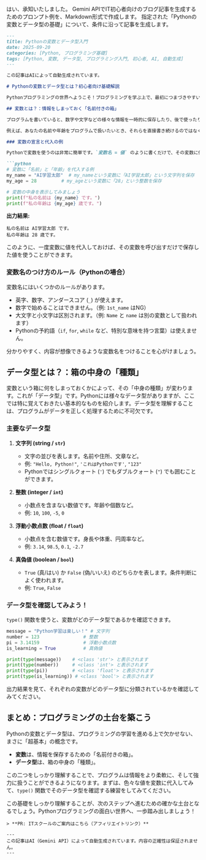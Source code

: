 はい、承知いたしました。
Gemini APIでIT初心者向けのブログ記事を生成するためのプロンプト例を、Markdown形式で作成します。
指定された「Pythonの変数とデータ型の基礎」について、条件に沿って記事を生成します。

```markdown
---
title: Pythonの変数とデータ型入門
date: 2025-09-20
categories: [Python, プログラミング基礎]
tags: [Python, 変数, データ型, プログラミング入門, 初心者, AI, 自動生成]
---

この記事はAIによって自動生成されています。

# Pythonの変数とデータ型とは？初心者向け基礎解説

Pythonプログラミングの世界へようこそ！プログラミングを学ぶ上で、最初につまづきやすいポイントの一つが「変数」と「データ型」かもしれません。しかし、これらはプログラムが情報を扱う上で非常に大切な「基本のキ」です。この記事では、IT初心者の皆さんにも分かりやすく、Pythonにおける変数とデータ型の基礎を解説していきます。この知識をしっかり身につけることで、今後のPython学習がグッと楽になるはずです。

## 変数とは？：情報をしまっておく「名前付きの箱」

プログラムを書いていると、数字や文字などの様々な情報を一時的に保存したり、後で使ったりすることがよくあります。その時に使うのが「変数」です。変数は、例えるなら「データをしまっておくための、名前が付いた箱」だと考えるとイメージしやすいでしょう。

例えば、あなたの名前や年齢をプログラムで扱いたいとき、それらを直接書き続けるのではなく、それぞれに名前を付けて保存しておくと、とても便利になります。

### 変数の宣言と代入の例

Pythonで変数を使うのは非常に簡単です。`変数名 = 値` のように書くだけで、その変数に値が保存されます。

```python
# 変数に「名前」と「年齢」を代入する例
my_name = "AI学習太郎"  # my_nameという変数に「AI学習太郎」という文字列を保存
my_age = 28         # my_ageという変数に「28」という整数を保存

# 変数の中身を表示してみましょう
print(f"私の名前は {my_name} です。")
print(f"私の年齢は {my_age} 歳です。")
```

**出力結果:**
```
私の名前は AI学習太郎 です。
私の年齢は 28 歳です。
```

このように、一度変数に値を代入しておけば、その変数を呼び出すだけで保存した値を使うことができます。

### 変数名のつけ方のルール（Pythonの場合）

変数名にはいくつかのルールがあります。

*   英字、数字、アンダースコア (`_`) が使えます。
*   数字で始めることはできません。（例: `1st_name` はNG）
*   大文字と小文字は区別されます。（例: `Name` と `name` は別の変数として扱われます）
*   Pythonの予約語（`if`, `for`, `while` など、特別な意味を持つ言葉）は使えません。

分かりやすく、内容が想像できるような変数名をつけることを心がけましょう。

## データ型とは？：箱の中身の「種類」

変数という箱に何をしまっておくかによって、その「中身の種類」が変わります。これが「データ型」です。Pythonには様々なデータ型がありますが、ここでは特に覚えておきたい基本的なものを紹介します。データ型を理解することは、プログラムがデータを正しく処理するために不可欠です。

### 主要なデータ型

1.  **文字列 (string / `str`)**
    *   文字の並びを表します。名前や住所、文章など。
    *   例: `"Hello, Python!"`, `'これはPythonです'`, `"123"`
    *   Pythonではシングルクォート (`'`) でもダブルクォート (`"`) でも囲むことができます。

2.  **整数 (integer / `int`)**
    *   小数点を含まない数値です。年齢や個数など。
    *   例: `10`, `100`, `-5`, `0`

3.  **浮動小数点数 (float / `float`)**
    *   小数点を含む数値です。身長や体重、円周率など。
    *   例: `3.14`, `98.5`, `0.1`, `-2.7`

4.  **真偽値 (boolean / `bool`)**
    *   `True` (真/はい) か `False` (偽/いいえ) のどちらかを表します。条件判断によく使われます。
    *   例: `True`, `False`

### データ型を確認してみよう！

`type()` 関数を使うと、変数がどのデータ型であるかを確認できます。

```python
message = "Python学習は楽しい！" # 文字列
number = 123                # 整数
pi = 3.14159                # 浮動小数点数
is_learning = True          # 真偽値

print(type(message))    # <class 'str'> と表示されます
print(type(number))     # <class 'int'> と表示されます
print(type(pi))         # <class 'float'> と表示されます
print(type(is_learning)) # <class 'bool'> と表示されます
```

出力結果を見て、それぞれの変数がどのデータ型に分類されているかを確認してみてください。

## まとめ：プログラミングの土台を築こう

Pythonの変数とデータ型は、プログラミングの学習を進める上で欠かせない、まさに「超基本」の概念です。

*   **変数**は、情報を保存するための「名前付きの箱」。
*   **データ型**は、箱の中身の「種類」。

この二つをしっかり理解することで、プログラムは情報をより柔軟に、そして強力に扱うことができるようになります。まずは、色々な値を変数に代入してみて、`type()` 関数でそのデータ型を確認する練習をしてみてください。

この基礎をしっかり理解することが、次のステップへ進むための確かな土台となるでしょう。Pythonプログラミングの面白い世界へ、一歩踏み出しましょう！
```
> **PR: ITスクールのご案内はこちら（アフィリエイトリンク）**

---
この記事はAI（Gemini API）によって自動生成されています。内容の正確性は保証されません。
---

